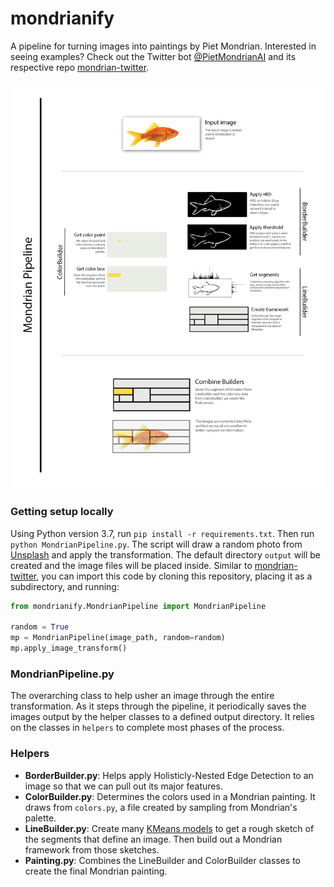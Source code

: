 # mondrianify
A pipeline for turning images into paintings by Piet Mondrian. Interested in seeing examples? Check out the Twitter bot [@PietMondrianAI](https://twitter.com/PietMondrianAI) and its respective repo [mondrian-twitter](https://github.com/kmcelwee/mondrian-twitter/).

![Mondrianify flowchart](flowchart.png)

### Getting setup locally
Using Python version 3.7, run `pip install -r requirements.txt`. Then run `python MondrianPipeline.py`. The script will draw a random photo from [Unsplash](https://unsplash.com/developers) and apply the transformation. The default directory `output` will be created and the image files will be placed inside. Similar to [mondrian-twitter](https://github.com/kmcelwee/mondrian-twitter/), you can import this code by cloning this repository, placing it as a subdirectory, and running:

```python
from mondrianify.MondrianPipeline import MondrianPipeline

random = True
mp = MondrianPipeline(image_path, random=random)
mp.apply_image_transform()

```

### MondrianPipeline.py
The overarching class to help usher an image through the entire transformation. As it steps through the pipeline, it periodically saves the images output by the helper classes to a defined output directory. It relies on the classes in `helpers` to complete most phases of the process.

### Helpers
- **BorderBuilder.py**: Helps apply Holisticly-Nested Edge Detection to an image so that we can pull out its major features.
- **ColorBuilder.py**: Determines the colors used in a Mondrian painting. It draws from `colors.py`, a file created by sampling from Mondrian's palette.
- **LineBuilder.py**: Create many [KMeans models](https://stanford.edu/~cpiech/cs221/handouts/kmeans.html) to get a rough sketch of the segments that define an image. Then build out a Mondrian framework from those sketches.
- **Painting.py**: Combines the LineBuilder and ColorBuilder classes to create the final Mondrian painting.
